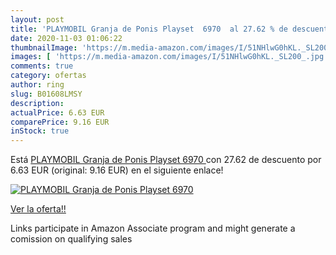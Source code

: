 ```yaml
---
layout: post
title: 'PLAYMOBIL Granja de Ponis Playset  6970  al 27.62 % de descuento'
date: 2020-11-03 01:06:22
thumbnailImage: 'https://m.media-amazon.com/images/I/51NHlwG0hKL._SL200_.jpg'
images: [ 'https://m.media-amazon.com/images/I/51NHlwG0hKL._SL200_.jpg' ]
comments: true
category: ofertas
author: ring
slug: B01608LMSY
description:
actualPrice: 6.63 EUR
comparePrice: 9.16 EUR
inStock: true
---
```


Está [PLAYMOBIL Granja de Ponis Playset  6970 ](https://www.amazon.es/dp/B01608LMSY/?tag=tolees-21) con 27.62 de descuento por 6.63 EUR (original: 9.16 EUR) en el siguiente enlace!

[![PLAYMOBIL Granja de Ponis Playset  6970 ](https://m.media-amazon.com/images/I/51NHlwG0hKL._SL200_.jpg)](https://www.amazon.es/dp/B01608LMSY/?tag=tolees-21)

[Ver la oferta!!](https://www.amazon.es/dp/B01608LMSY/?tag=tolees-21)

Links participate in Amazon Associate program and might generate a comission on qualifying sales


